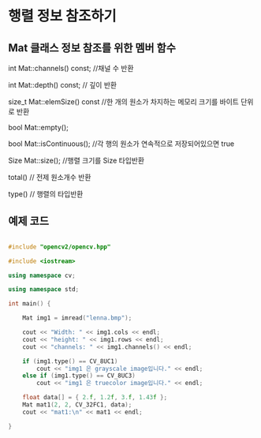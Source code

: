 
# 행렬 정보 참조하기

## Mat 클래스 정보 참조를 위한 멤버 함수

int Mat::channels() const; //채널 수 반환

int Mat::depth() const; // 깊이 반환

size_t Mat::elemSize() const //한 개의 원소가 차지하는 메모리 크기를 바이트 단위로 반환

bool Mat::empty();

bool Mat::isContinuous(); //각 행의 원소가 연속적으로 저장되어있으면 true

Size Mat::size(); //행렬 크기를 Size 타입반환

total() // 전제 원소개수 반환

type() // 행렬의 타입반환

## 예제 코드

~~~cpp

#include "opencv2/opencv.hpp"

#include <iostream>

using namespace cv;

using namespace std;

int main() {

	Mat img1 = imread("lenna.bmp");

	cout << "Width: " << img1.cols << endl;
	cout << "height: " << img1.rows << endl;
	cout << "channels: " << img1.channels() << endl;

	if (img1.type() == CV_8UC1)
		cout << "img1 은 grayscale image입니다." << endl;
	else if (img1.type() == CV_8UC3)
		cout << "img1 은 truecolor image입니다." << endl;

	float data[] = { 2.f, 1.2f, 3.f, 1.43f };
	Mat mat1(2, 2, CV_32FC1, data);
	cout << "mat1:\n" << mat1 << endl;

}

~~~